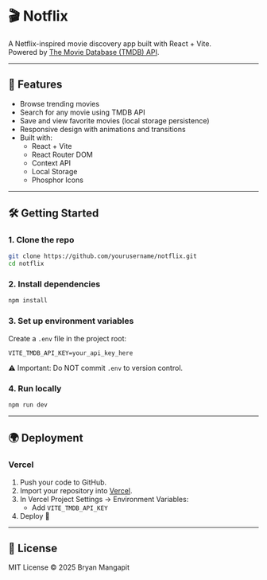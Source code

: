 # 🎬 Notflix

A Netflix-inspired movie discovery app built with React + Vite.  
Powered by [The Movie Database (TMDB) API](https://www.themoviedb.org/).

---

## 🚀 Features

- Browse trending movies
- Search for any movie using TMDB API
- Save and view favorite movies (local storage persistence)
- Responsive design with animations and transitions
- Built with:
  - React + Vite
  - React Router DOM
  - Context API
  - Local Storage
  - Phosphor Icons

---

## 🛠 Getting Started

### 1. Clone the repo

```bash
git clone https://github.com/yourusername/notflix.git
cd notflix
```

### 2. Install dependencies

```bash
npm install
```

### 3. Set up environment variables

Create a `.env` file in the project root:

```
VITE_TMDB_API_KEY=your_api_key_here
```

⚠️ Important: Do NOT commit `.env` to version control.

### 4. Run locally

```bash
npm run dev
```

---

## 🌍 Deployment

### Vercel

1. Push your code to GitHub.
2. Import your repository into [Vercel](https://vercel.com/).
3. In Vercel Project Settings → Environment Variables:
   - Add `VITE_TMDB_API_KEY`
4. Deploy 🎉

---

## 📜 License

MIT License © 2025 Bryan Mangapit
